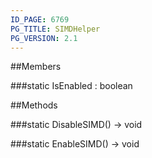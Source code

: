 ```yaml
---
ID_PAGE: 6769
PG_TITLE: SIMDHelper
PG_VERSION: 2.1
---
```


##Members

###static IsEnabled : boolean




##Methods

###static DisableSIMD() &rarr; void


###static EnableSIMD() &rarr; void

